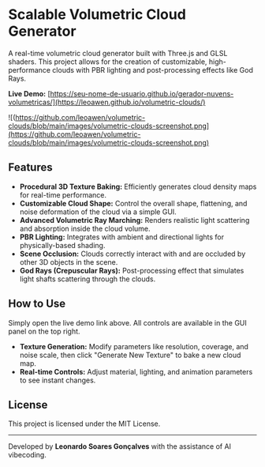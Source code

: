 # Scalable Volumetric Cloud Generator

A real-time volumetric cloud generator built with Three.js and GLSL shaders. This project allows for the creation of customizable, high-performance clouds with PBR lighting and post-processing effects like God Rays.

**Live Demo:** [https://seu-nome-de-usuario.github.io/gerador-nuvens-volumetricas/](https://leoawen.github.io/volumetric-clouds/)

![(https://github.com/leoawen/volumetric-clouds/blob/main/images/volumetric-clouds-screenshot.png](https://github.com/leoawen/volumetric-clouds/blob/main/images/volumetric-clouds-screenshot.png)


## Features

-   **Procedural 3D Texture Baking:** Efficiently generates cloud density maps for real-time performance.
-   **Customizable Cloud Shape:** Control the overall shape, flattening, and noise deformation of the cloud via a simple GUI.
-   **Advanced Volumetric Ray Marching:** Renders realistic light scattering and absorption inside the cloud volume.
-   **PBR Lighting:** Integrates with ambient and directional lights for physically-based shading.
-   **Scene Occlusion:** Clouds correctly interact with and are occluded by other 3D objects in the scene.
-   **God Rays (Crepuscular Rays):** Post-processing effect that simulates light shafts scattering through the clouds.

## How to Use

Simply open the live demo link above. All controls are available in the GUI panel on the top right.

-   **Texture Generation:** Modify parameters like resolution, coverage, and noise scale, then click "Generate New Texture" to bake a new cloud map.
-   **Real-time Controls:** Adjust material, lighting, and animation parameters to see instant changes.

## License

This project is licensed under the MIT License.

---

Developed by **Leonardo Soares Gonçalves** with the assistance of AI vibecoding.
